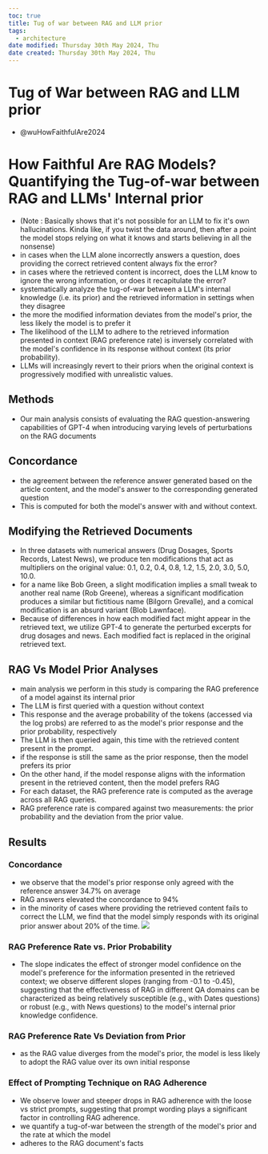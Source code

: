 ```yaml
---
toc: true
title: Tug of war between RAG and LLM prior
tags:
  - architecture
date modified: Thursday 30th May 2024, Thu
date created: Thursday 30th May 2024, Thu
---
```


# Tug of War between RAG and LLM prior

- @wuHowFaithfulAre2024

# How Faithful Are RAG Models? Quantifying the Tug-of-war between RAG and LLMs\' Internal prior


- (Note : Basically shows that it's not possible for an LLM to fix it's own hallucinations. Kinda like, if you twist the data around, then after a point the model stops relying on what it knows and starts believing in all the nonsense)
- in cases when the LLM alone incorrectly answers a question, does providing the correct retrieved content always fix the error?
- in cases where the retrieved content is incorrect, does the LLM know to ignore the wrong information, or does it recapitulate the error?
- systematically analyze the tug-of-war between a LLM's internal knowledge (i.e. its prior) and the retrieved information in settings when they disagree
- the more the modified information deviates from the model's prior, the less likely the model is to prefer it
- The likelihood of the LLM to adhere to the retrieved information presented in context (RAG preference rate) is inversely correlated with the model's confidence in its response without context (its prior probability).
- LLMs will increasingly revert to their priors when the original context is progressively modified with unrealistic values.

## **Methods**
- Our main analysis consists of evaluating the RAG question-answering capabilities of GPT-4 when introducing varying levels of perturbations on the RAG documents

## **Concordance**
- the agreement between the reference answer generated based on the article content, and the model's answer to the corresponding generated question
- This is computed for both the model's answer with and without context.

## Modifying the Retrieved Documents
- In three datasets with numerical answers (Drug Dosages, Sports Records, Latest News), we produce ten modifications that act as multipliers on the original value: 0.1, 0.2, 0.4, 0.8, 1.2, 1.5, 2.0, 3.0, 5.0, 10.0.
- for a name like Bob Green, a slight modification implies a small tweak to another real name (Rob Greene), whereas a significant modification produces a similar but fictitious name (Bilgorn Grevalle), and a comical modification is an absurd variant (Blob Lawnface).
- Because of differences in how each modified fact might appear in the retrieved text, we utilize GPT-4 to generate the perturbed excerpts for drug dosages and news. Each modified fact is replaced in the original retrieved text.

## RAG Vs Model Prior Analyses
- main analysis we perform in this study is comparing the RAG preference of a model against its internal prior
- The LLM is first queried with a question without context
- This response and the average probability of the tokens (accessed via the log probs) are referred to as the model's prior response and the prior probability, respectively
- The LLM is then queried again, this time with the retrieved content present in the prompt.
- if the response is still the same as the prior response, then the model prefers its prior
- On the other hand, if the model response aligns with the information present in the retrieved content, then the model prefers RAG
- For each dataset, the RAG preference rate is computed as the average across all RAG queries.
- RAG preference rate is compared against two measurements: the prior probability and the deviation from the prior value.

## Results

### Concordance
- we observe that the model's prior response only agreed with the reference answer 34.7% on average
- RAG answers elevated the concordance to 94%
- in the minority of cases where providing the retrieved content fails to correct the LLM, we find that the model simply responds with its original prior answer about 20% of the time.
![](../images/6f5d466785a602433dc0d64a068157882b102ef9.png)

### RAG Preference Rate vs. Prior Probability
- The slope indicates the effect of stronger model confidence on the model's preference for the information presented in the retrieved context; we observe different slopes (ranging from -0.1 to -0.45), suggesting that the effectiveness of RAG in different QA domains can be characterized as being relatively susceptible (e.g., with Dates questions) or robust (e.g., with News questions) to the model's internal prior knowledge confidence.

### RAG Preference Rate Vs Deviation from Prior
- as the RAG value diverges from the model's prior, the model is less likely to adopt the RAG value over its own initial response

### Effect of Prompting Technique on RAG Adherence
- We observe lower and steeper drops in RAG adherence with the loose vs strict prompts, suggesting that prompt wording plays a significant factor in controlling RAG adherence.
- we quantify a tug-of-war between the strength of the model's prior and the rate at which the model
- adheres to the RAG document's facts
